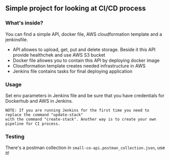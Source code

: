 ## Simple project for looking at CI/CD process

### What's inside?

You can find a simple API, docker file, AWS cloudformation template and a jenkinsfile.

- API allowes to upload, get, put and delete storage.
  Beside it this API provide healthchek and use AWS S3 bucket
- Docker file allowes you to contain this API by deploying docker image
- Cloudformation template creates needed infrastructure in AWS
- Jenkins file contains tasks for final deploying application

### Usage

Set env parameters in Jenkins file and be sure that you have credentials for Dockerhub and AWS
in Jenkins.

	NOTE: If you are running Jenkins for the first time you need to replace the command "update-stack"
	with the command "create-stack". Another way is to create your own pipeline for CI process.

### Testing

There's a postman collection in `small-co-api.postman_collection.json`, use it!

